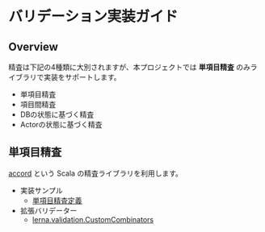 # バリデーション実装ガイド

## Overview

精査は下記の4種類に大別されますが、本プロジェクトでは **単項目精査** のみライブラリで実装をサポートします。

- 単項目精査
- 項目間精査
- DBの状態に基づく精査
- Actorの状態に基づく精査

## 単項目精査

[accord](https://wix.github.io/accord/) という Scala の精査ライブラリを利用します。

- 実装サンプル
    - [単項目精査定義](/payment-app/presentation/src/main/scala/jp/co/tis/lerna/payment/presentation/ecpayment/RequestValidator.scala)
- 拡張バリデーター
    - [lerna.validation.CustomCombinators](https://github.com/lerna-stack/lerna-app-library/tree/main/lerna-validation/src/main/scala/lerna/validation/CustomCombinators.scala)
